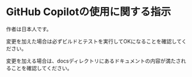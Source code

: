 # GitHub Copilotの使用に関する指示

作者は日本人です。

変更を加えた場合は必ずビルドとテストを実行してOKになることを確認してください。

変更を加える場合は、docsディレクトリにあるドキュメントの内容が満たされることを確認してください。